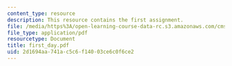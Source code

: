 ```yaml
---
content_type: resource
description: This resource contains the first assignment.
file: /media/https%3A/open-learning-course-data-rc.s3.amazonaws.com/cms-998-videogame-theory-and-analysis-fall-2006/2d1694aa741ac5c6f14003ce6c0f6ce2_first_day.pdf
file_type: application/pdf
resourcetype: Document
title: first_day.pdf
uid: 2d1694aa-741a-c5c6-f140-03ce6c0f6ce2
---
```

